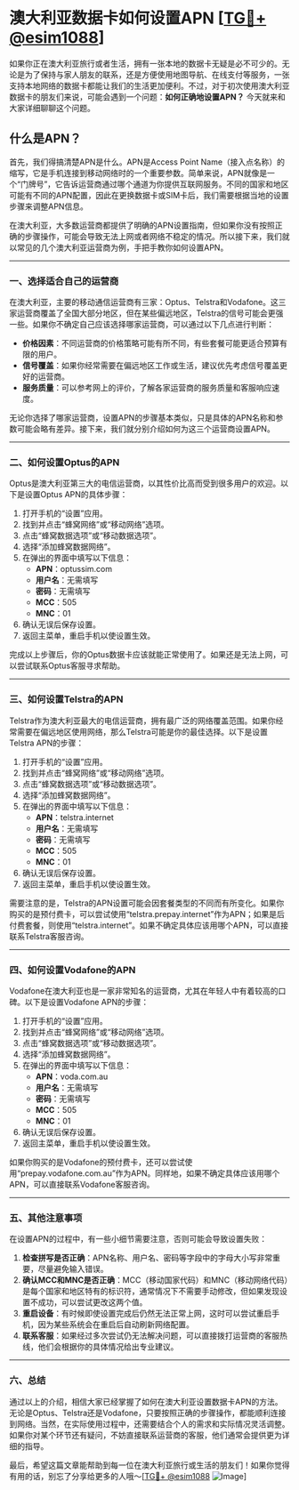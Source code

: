 # 澳大利亚数据卡如何设置APN [[TG💪+ @esim1088](https://t.me/s/esim1088)]

如果你正在澳大利亚旅行或者生活，拥有一张本地的数据卡无疑是必不可少的。无论是为了保持与家人朋友的联系，还是方便使用地图导航、在线支付等服务，一张支持本地网络的数据卡都能让我们的生活更加便利。不过，对于初次使用澳大利亚数据卡的朋友们来说，可能会遇到一个问题：**如何正确地设置APN？** 今天就来和大家详细聊聊这个问题。

## 什么是APN？

首先，我们得搞清楚APN是什么。APN是Access Point Name（接入点名称）的缩写，它是手机连接到移动网络时的一个重要参数。简单来说，APN就像是一个“门牌号”，它告诉运营商通过哪个通道为你提供互联网服务。不同的国家和地区可能有不同的APN配置，因此在更换数据卡或SIM卡后，我们需要根据当地的设置步骤来调整APN信息。

在澳大利亚，大多数运营商都提供了明确的APN设置指南，但如果你没有按照正确的步骤操作，可能会导致无法上网或者网络不稳定的情况。所以接下来，我们就以常见的几个澳大利亚运营商为例，手把手教你如何设置APN。

---

### **一、选择适合自己的运营商**

在澳大利亚，主要的移动通信运营商有三家：Optus、Telstra和Vodafone。这三家运营商覆盖了全国大部分地区，但在某些偏远地区，Telstra的信号可能会更强一些。如果你不确定自己应该选择哪家运营商，可以通过以下几点进行判断：

- **价格因素**：不同运营商的价格策略可能有所不同，有些套餐可能更适合预算有限的用户。
- **信号覆盖**：如果你经常需要在偏远地区工作或生活，建议优先考虑信号覆盖更好的运营商。
- **服务质量**：可以参考网上的评价，了解各家运营商的服务质量和客服响应速度。

无论你选择了哪家运营商，设置APN的步骤基本类似，只是具体的APN名称和参数可能会略有差异。接下来，我们就分别介绍如何为这三个运营商设置APN。

---

### **二、如何设置Optus的APN**

Optus是澳大利亚第三大的电信运营商，以其性价比高而受到很多用户的欢迎。以下是设置Optus APN的具体步骤：

1. 打开手机的“设置”应用。
2. 找到并点击“蜂窝网络”或“移动网络”选项。
3. 点击“蜂窝数据选项”或“移动数据选项”。
4. 选择“添加蜂窝数据网络”。
5. 在弹出的界面中填写以下信息：
   - **APN**：optussim.com
   - **用户名**：无需填写
   - **密码**：无需填写
   - **MCC**：505
   - **MNC**：01
6. 确认无误后保存设置。
7. 返回主菜单，重启手机以使设置生效。

完成以上步骤后，你的Optus数据卡应该就能正常使用了。如果还是无法上网，可以尝试联系Optus客服寻求帮助。

---

### **三、如何设置Telstra的APN**

Telstra作为澳大利亚最大的电信运营商，拥有最广泛的网络覆盖范围。如果你经常需要在偏远地区使用网络，那么Telstra可能是你的最佳选择。以下是设置Telstra APN的步骤：

1. 打开手机的“设置”应用。
2. 找到并点击“蜂窝网络”或“移动网络”选项。
3. 点击“蜂窝数据选项”或“移动数据选项”。
4. 选择“添加蜂窝数据网络”。
5. 在弹出的界面中填写以下信息：
   - **APN**：telstra.internet
   - **用户名**：无需填写
   - **密码**：无需填写
   - **MCC**：505
   - **MNC**：01
6. 确认无误后保存设置。
7. 返回主菜单，重启手机以使设置生效。

需要注意的是，Telstra的APN设置可能会因套餐类型的不同而有所变化。如果你购买的是预付费卡，可以尝试使用“telstra.prepay.internet”作为APN；如果是后付费套餐，则使用“telstra.internet”。如果不确定具体应该用哪个APN，可以直接联系Telstra客服咨询。

---

### **四、如何设置Vodafone的APN**

Vodafone在澳大利亚也是一家非常知名的运营商，尤其在年轻人中有着较高的口碑。以下是设置Vodafone APN的步骤：

1. 打开手机的“设置”应用。
2. 找到并点击“蜂窝网络”或“移动网络”选项。
3. 点击“蜂窝数据选项”或“移动数据选项”。
4. 选择“添加蜂窝数据网络”。
5. 在弹出的界面中填写以下信息：
   - **APN**：voda.com.au
   - **用户名**：无需填写
   - **密码**：无需填写
   - **MCC**：505
   - **MNC**：01
6. 确认无误后保存设置。
7. 返回主菜单，重启手机以使设置生效。

如果你购买的是Vodafone的预付费卡，还可以尝试使用“prepay.vodafone.com.au”作为APN。同样地，如果不确定具体应该用哪个APN，可以直接联系Vodafone客服咨询。

---

### **五、其他注意事项**

在设置APN的过程中，有一些小细节需要注意，否则可能会导致设置失败：

1. **检查拼写是否正确**：APN名称、用户名、密码等字段中的字母大小写非常重要，尽量避免输入错误。
2. **确认MCC和MNC是否正确**：MCC（移动国家代码）和MNC（移动网络代码）是每个国家和地区特有的标识符，通常情况下不需要手动修改，但如果发现设置不成功，可以尝试更改这两个值。
3. **重启设备**：有时候即使设置完成后仍然无法正常上网，这时可以尝试重启手机，因为某些系统会在重启后自动刷新网络配置。
4. **联系客服**：如果经过多次尝试仍无法解决问题，可以直接拨打运营商的客服热线，他们会根据你的具体情况给出专业建议。

---

### **六、总结**

通过以上的介绍，相信大家已经掌握了如何在澳大利亚设置数据卡APN的方法。无论是Optus、Telstra还是Vodafone，只要按照正确的步骤操作，都能顺利连接到网络。当然，在实际使用过程中，还需要结合个人的需求和实际情况灵活调整。如果你对某个环节还有疑问，不妨直接联系运营商的客服，他们通常会提供更为详细的指导。

最后，希望这篇文章能帮助到每一位在澳大利亚旅行或生活的朋友们！如果你觉得有用的话，别忘了分享给更多的人哦～[[TG💪+ @esim1088](https://t.me/s/esim1088) ![Image](https://i.postimg.cc/4NQfJmqS/Snipaste-2025-05-13-00-14-12.png)]